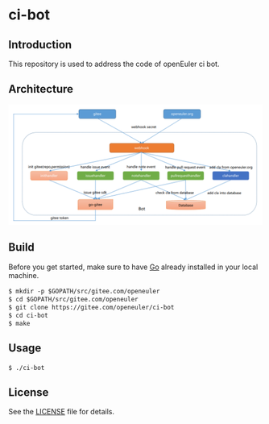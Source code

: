 # ci-bot

## Introduction

This repository is used to address the code of openEuler ci bot.

## Architecture

<img src="./docs/images/architecture.png" />

## Build

Before you get started, make sure to have [Go](https://golang.org/) already installed in your local machine.

```
$ mkdir -p $GOPATH/src/gitee.com/openeuler
$ cd $GOPATH/src/gitee.com/openeuler
$ git clone https://gitee.com/openeuler/ci-bot
$ cd ci-bot
$ make
```

## Usage

```
$ ./ci-bot
```

## License

See the [LICENSE](LICENSE) file for details.
